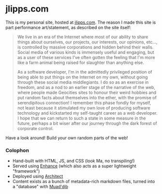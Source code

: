 # jlipps.com

This is my personal site, hosted at [jlipps.com](https://jlipps.com). The reason I made this site
is part performance art/statement, as described on the site itself:

> We live in an era of the Internet where most of our ability to share things about ourselves, our
> projects, our interests, our opinions, etc..., is controlled by massive corporations and hidden
> behind their walls. Social media of various kinds is immensely useful and engaging, but as a user
> of these services I've often gotten the feeling that I'm more like a farm animal being raised for
> slaughter than anything else.
>
> As a software developer, I'm in the admittedly privileged position of being able to put things on
> the Internet on my own, without going through these social media middlegiants. I do so as an
> exercise in freedom, and as a nod to an earlier stage of the narrative of the web, where people
> made Geocities sites to honour their weird hobbies and put random facts about themselves into the
> ether, with the promise of serendipitous connection! I remember this phase fondly for myself, not
> least because it stimulated my own love of producing software technology and kickstarted my
> self-taught career as a web developer. I hope that we can return to such a state in some measure in
> the future, perhaps a bit wiser after our journey through the dark forest of corporate control.

Have a look around! Build your own random parts of the web!

### Colophon

- Hand-built with HTML, JS, and CSS (look Ma, no transpiling!)
- Served using [Enhance](https://enhance.dev) (which also acts as a super lightweight "framework")
- Deployed using [Architect](https://arc.codes)
- Content exists as a bunch of metadata-rich markdown files, turned into a "database" with
  [Muad'dib](https://github.com/jlipps/muaddib)
